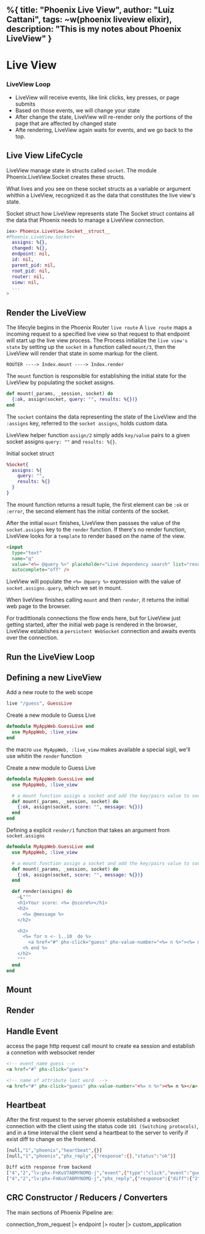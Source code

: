 %{
  title: "Phoenix Live View",
  author: "Luiz Cattani",
  tags: ~w(phoenix liveview elixir),
  description: "This is my notes about Phoenix LiveView"
}
---

# Live View

### LiveView Loop
- LiveView will receive events, like link clicks, key presses, or page submits
- Based on those events, we will change your state
- After change the state, LiveView will re-render only the portions of the page 
that are affected by changed state
- Afte rendering, LiveView again waits for events, and we go back to the top.

## Live View LifeCycle
LiveView manage state in structs called `socket`.
The module Phoenix.LiveView.Socket creates these structs.

What lives and you see on these socket structs as a variable or argument whithin a LiveView, recognized
it as the data that constitutes the live view's state.

Socket struct how LiveView represents state
The Socket struct contains all the data that Phoenix needs to manage a LiveView connection.
```elixir
iex> Phoenix.LiveView.Socket__struct__
#Phoenix.LiveView.Socket<
  assigns: %{},
  changed: %{},
  endpoint: nil,
  id: nil,
  parent_pid: nil,
  root_pid: nil,
  router: nil,
  view: nil,
  ...
>
```

## Render the LiveView

The lifecyle begins in the Phoenix Router `live route`
A `live route` maps a incoming request to a specified live view so that request to that endpoint will start up the live view process. The Process initialize the `live view's state` by setting up the `socket` in a function called `mount/3`, then the LiveView will render that state in some markup for the client.

```
ROUTER ----> Index.mount ----> Index.render
```

The `mount` function is responsible for establishing the initial state for the LiveView by 
populating the socket assigns.
```elixir
def mount(_params, _session, socket) do
  {:ok, assign(socket, query: "", results: %{})}
end
```

The `socket` contains the data representing the state of the LiveView and the `:assigns` key, 
referred to the `socket assigns`, holds custom data.

LiveView helper function `assign/2` simply adds `key/value` pairs to a given socket assigns `query: ""` and `results: %{}`.

Initial socket struct
```elixir
%Socket{
  assigns: %{
    query: "",
    results: %{}
  }
}
```

The mount function returns a result tuple, the first element can be `:ok` or `:error`, the
second element has the initial contents of the socket.

After the initial `mount` finishes, LiveView then passses the value of the `socket.assigns` key to the `render` function.
If there's no render function, LiveView looks for a `template` to render based on the name of the view.


```html
<input
  type="text"
  name="q"
  value="<%= @query %>" placeholder="Live dependency search" list="results"
  autocomplete="off" />
```

LiveView will populate the `<%= @query %>` expression with the value of `socket.assigns.query`, which we set in mount.

When liveView finishes calling `mount` and then `render`, it returns the initial web page to the browser.

For tradittionals connections the flow ends here, but for LiveView just getting started, after the initial web page is rendered in the browser, LiveView establishes a `persistent WebSocket` connection and awaits events over the connection.

## Run the LiveView Loop



## Defining a new LiveView
Add a new route to the web scope
```elixir
live "/guess", GuessLive
```

Create a new module to Guess Live
```elixir
defmodule MyAppWeb.GuessLive end
  use MyAppWeb, :live_view
end
```

the macro `use MyAppWeb, :live_view` makes available a special sigil, we'll use whitin the `render` function


Create a new module to Guess Live
```elixir
defmodule MyAppWeb.GuessLive end
  use MyAppWeb, :live_view

  # a mount function assign a socket and add the key/pairs value to socket struct
  def mount(_params, _session, socket) do
    {:ok, assign(socket, score: "", message: %{})}
  end
end
```

Defining a explicit `render/1` function that takes an argument from `socket.assigns`
```elixir
defmodule MyAppWeb.GuessLive end
  use MyAppWeb, :live_view

  # a mount function assign a socket and add the key/pairs value to socket struct
  def mount(_params, _session, socket) do
    {:ok, assign(socket, score: "", message: %{})}
  end

  def render(assigns) do
    ~L"""
    <h1>Your score: <%= @score%></h1>
    <h2>
      <%= @message %>
    </h2>

    <h2>
      <%= for n <- 1..10  do %>
        <a href="#" phx-click="guess" phx-value-number="<%= n %>"><%= n %></a>
      <% end %>
    </h2>
    """
  end
end
```
## Mount
## Render
## Handle Event

access the page http request
call mount to create ea session and establish a connetion with websocket
render

```html
<!-- event_name guess -->
<a href="#" phx-click="guess">

<!-- name of attribute last word  -->
<a href="#" phx-click="guess" phx-value-number="<%= n %>"><%= n %></a>
```

## Heartbeat
After the first request to the server phoenix established a websocket connection with the client using the status code `101 (Switching protocols)`, and in a time interval the client send a heartbeat to the server to verify if exist diff to change on the frontend.
```bash
[null,"1","phoenix","heartbeat",{}]
[null,"1","phoenix","phx_reply",{"response":{},"status":"ok"}]	

Diff with response from backend
["4","2","lv:phx-FnKuV7ABMYNOMQ-j","event",{"type":"click","event":"guess","value":{"number":"10"}}]	
["4","2","lv:phx-FnKuV7ABMYNOMQ-j","phx_reply",{"response":{"diff":{"2":{"0":"-1","1":"Your guess: 10. Wrong. Guess again. ","2":"2021-04-04 14:46:08.122785Z"}}},"status":"ok"}]	
```



## CRC Constructor / Reducers / Converters

The main sections of Phoenix Pipeline are:

connection_from_request
|> endpoint
|> router
|> custom_application